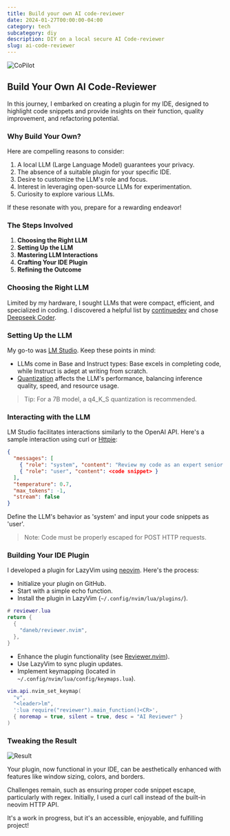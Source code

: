 ```yaml
---
title: Build your own AI code-reviewer
date: 2024-01-27T00:00:00-04:00
category: tech
subcategory: diy
description: DIY on a local secure AI Code-reviewer
slug: ai-code-reviewer
---
```


![CoPilot](images/copilot.jpg)

## Build Your Own AI Code-Reviewer

In this journey, I embarked on creating a plugin for my IDE, designed to highlight code snippets and provide insights on their function, quality improvement, and refactoring potential.

### Why Build Your Own?

Here are compelling reasons to consider:

1. A local LLM (Large Language Model) guarantees your privacy.
2. The absence of a suitable plugin for your specific IDE.
3. Desire to customize the LLM's role and focus.
4. Interest in leveraging open-source LLMs for experimentation.
5. Curiosity to explore various LLMs.

If these resonate with you, prepare for a rewarding endeavor!

### The Steps Involved

1. **Choosing the Right LLM**
2. **Setting Up the LLM**
3. **Mastering LLM Interactions**
4. **Crafting Your IDE Plugin**
5. **Refining the Outcome**

### Choosing the Right LLM

Limited by my hardware, I sought LLMs that were compact, efficient, and specialized in coding. I discovered a helpful list by [continuedev](https://github.com/continuedev/what-llm-to-use) and chose [Deepseek Coder](https://deepseek.com/).

### Setting Up the LLM

My go-to was [LM Studio](https://lmstudio.ai/). Keep these points in mind:

- LLMs come in Base and Instruct types: Base excels in completing code, while Instruct is adept at writing from scratch.
- [Quantization](https://lmstudio.ai/quantization) affects the LLM's performance, balancing inference quality, speed, and resource usage.

> Tip: For a 7B model, a q4_K_S quantization is recommended.

### Interacting with the LLM

LM Studio facilitates interactions similarly to the OpenAI API. Here's a sample interaction using curl or [Httpie](https://httpie.io):

```json
{ 
  "messages": [ 
    { "role": "system", "content": "Review my code as an expert senior developer. Be critical. Focus on readability and maintainability. Refactor if needed." },
    { "role": "user", "content": <code snippet> }
  ], 
  "temperature": 0.7, 
  "max_tokens": -1,
  "stream": false
}
```

Define the LLM's behavior as 'system' and input your code snippets as 'user'.

> Note: Code must be properly escaped for POST HTTP requests.

### Building Your IDE Plugin

I developed a plugin for LazyVim using [neovim](https://neovim.io). Here's the process:

- Initialize your plugin on GitHub.
- Start with a simple echo function.
- Install the plugin in LazyVim (`~/.config/nvim/lua/plugins/`).

```lua
# reviewer.lua
return {
  {
    "daneb/reviewer.nvim",
  },
}
```

- Enhance the plugin functionality (see [Reviewer.nvim](https://github.com/daneb/reviewer.nvim)).
- Use LazyVim to sync plugin updates.
- Implement keymapping (located in `~/.config/nvim/lua/config/keymaps.lua`).

```lua
vim.api.nvim_set_keymap(
  "v",
  "<leader>lm",
  ':lua require("reviewer").main_function()<CR>',
  { noremap = true, silent = true, desc = "AI Reviewer" }
)
```

### Tweaking the Result

![Result](/images/reviewer.jpg)

Your plugin, now functional in your IDE, can be aesthetically enhanced with features like window sizing, colors, and borders.

Challenges remain, such as ensuring proper code snippet escape, particularly with regex. Initially, I used a curl call instead of the built-in neovim HTTP API. 

It's a work in progress, but it's an accessible, enjoyable, and fulfilling project!

